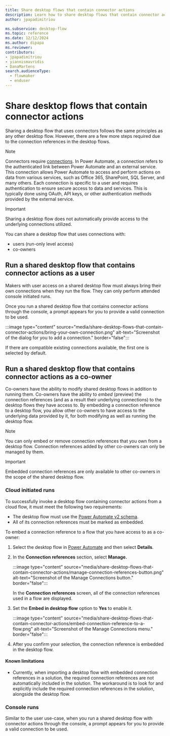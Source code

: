 ```yaml
---
title: Share desktop flows that contain connector actions
description: Learn how to share desktop flows that contain connector actions.
author: jpapadimitriou

ms.subservice: desktop-flow
ms.topic: reference
ms.date: 12/12/2024
ms.author: dipapa
ms.reviewer: 
contributors:
- jpapadimitriou
- yiannismavridis
- DanaMartens
search.audienceType: 
  - flowmaker
  - enduser
---
```


# Share desktop flows that contain connector actions

Sharing a desktop flow that uses connectors follows the same principles as any other desktop flow. However, there are a few more steps required due to the connection references in the desktop flows.

> [!NOTE]
> Connectors require [connections](../../add-manage-connections.md). In Power Automate, a connection refers to the authenticated link between Power Automate and an external service. This connection allows Power Automate to access and perform actions on data from various services, such as Office 365, SharePoint, SQL Server, and many others. Each connection is specific to a user and requires authentication to ensure secure access to data and services. This is typically done using OAuth, API keys, or other authentication methods provided by the external service.

> [!IMPORTANT]
> Sharing a desktop flow does not automatically provide access to the underlying connections utilized.

You can share a desktop flow that uses connections with:

- users (run-only level access)
- co-owners

## Run a shared desktop flow that contains connector actions as a user

Makers with user access on a shared desktop flow must always bring their own connections when they run the flow. They can only perform attended console initiated runs.

Once you run a shared desktop flow that contains connector actions through the console, a prompt appears for you to provide a valid connection to be used.

:::image type="content" source="media/share-desktop-flows-that-contain-connector-actions/bring-your-own-connection.png" alt-text="Screenshot of the dialog for you to add a connection." border="false":::

If there are compatible existing connections available, the first one is selected by default.

## Run a shared desktop flow that contains connector actions as a co-owner

Co-owners have the ability to modify shared desktop flows in addition to running them. Co-owners have the ability to *embed* (preview) the connection references (and as a result their underlying connections) to the desktop flows they have access to. By embedding a connection reference to a desktop flow, you allow other co-owners to have access to the underlying data provided by it, for both modifying as well as running the desktop flow.

> [!NOTE]
> You can only embed or remove connection references that you own from a desktop flow. Connection references added by other co-owners can only be managed by them.

> [!IMPORTANT]
> Embedded connection references are only available to other co-owners in the scope of the shared desktop flow.

### Cloud initiated runs

To successfully invoke a desktop flow containing connector actions from a cloud flow, it must meet the following two requirements:

- The desktop flow must use the [Power Automate v2 schema](../schema.md).
- All of its connection references must be marked as embedded.

To embed a connection reference to a flow that you have access to as a co-owner:

1. Select the desktop flow in [Power Automate](https://make.powerautomate.com) and then select **Details**.
1. In the **Connection references** section, select **Manage.**

    :::image type="content" source="media/share-desktop-flows-that-contain-connector-actions/manage-connection-references-button.png" alt-text="Screenshot of the Manage Connections button." border="false":::

    In the **Connection references** screen, all of the connection references used in a flow are displayed.
1. Set the **Embed in desktop flow** option to **Yes** to enable it.

    :::image type="content" source="media/share-desktop-flows-that-contain-connector-actions/embed-connection-reference-to-a-flow.png" alt-text="Screenshot of the Manage Connections menu." border="false":::

1. After you confirm your selection, the connection reference is embedded in the desktop flow.

#### Known limitations
- Currently, when importing a desktop flow with embedded connection references in a solution, the required connection references are not automatically included in the solution. The workaround is to look for and explicitly include the required connection references in the solution, alongside the desktop flow.

### Console runs

Similar to the user use-case, when you run a shared desktop flow with connector actions through the console, a prompt appears for you to provide a valid connection to be used.
